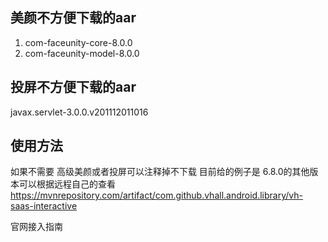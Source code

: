 ## 美颜不方便下载的aar
1. com-faceunity-core-8.0.0
2. com-faceunity-model-8.0.0

## 投屏不方便下载的aar
javax.servlet-3.0.0.v201112011016


## 使用方法
如果不需要 高级美颜或者投屏可以注释掉不下载
目前给的例子是 6.8.0的其他版本可以根据远程自己的查看 https://mvnrepository.com/artifact/com.github.vhall.android.library/vh-saas-interactive

官网接入指南
